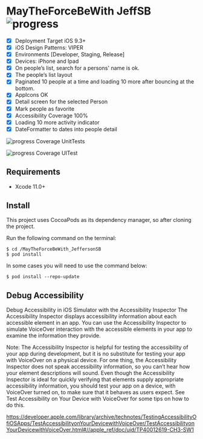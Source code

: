 # MayTheForceBeWith JeffSB ![progress](https://progress-bar.dev/97/?title=completed "progress") 

  * [x] Deployment Target iOS 9.3+
  * [x] iOS Design Patterns: VIPER
  * [x] Environments [Developer, Staging, Release]
  * [x] Devices: iPhone and Ipad
  * [x] On people’s list, search for a persons' name is ok.
  * [x] The people’s list layout
  * [x] Paginated 10 people at a time and loading 10 more after bouncing at the bottom.
  * [x] AppIcons OK
  * [x] Detail screen for the selected Person
  * [x] Mark people as favorite
  * [x] Accessibility Coverage 100%
  * [x] Loading 10 more activity indicator
  * [x] DateFormatter to dates into people detail
  
  ![progress](https://progress-bar.dev/29 "progress") Coverage UnitTests
  
  ![progress](https://progress-bar.dev/60 "progress") Coverage UITest
  
## Requirements
- Xcode 11.0+

## Install
This project uses CocoaPods as its dependency manager, so after cloning the project.

Run the following command on the terminal:
```
$ cd /MayTheForceBeWith_JeffersonSB
$ pod install
```

In some cases you will need to use the command below:
```
$ pod install --repo-update
```

## Debug Accessibility

Debug Accessibility in iOS Simulator with the Accessibility Inspector
The Accessibility Inspector displays accessibility information about each accessible element in an app. You can use the Accessibility Inspector to simulate VoiceOver interaction with the accessible elements in your app to examine the information they provide.
 
Note: The Accessibility Inspector is helpful for testing the accessibility of your app during development, but it is no substitute for testing your app with VoiceOver on a physical device. For one thing, the Accessibility Inspector does not speak accessibility information, so you can’t hear how your element descriptions will sound. Even though the Accessibility Inspector is ideal for quickly verifying that elements supply appropriate accessibility information, you should test your app on a device, with VoiceOver turned on, to make sure that it behaves as users expect. See Test Accessibility on Your Device with VoiceOver for some tips on how to do this.

https://developer.apple.com/library/archive/technotes/TestingAccessibilityOfiOSApps/TestAccessibilityonYourDevicewithVoiceOver/TestAccessibilityonYourDevicewithVoiceOver.html#//apple_ref/doc/uid/TP40012619-CH3-SW1


